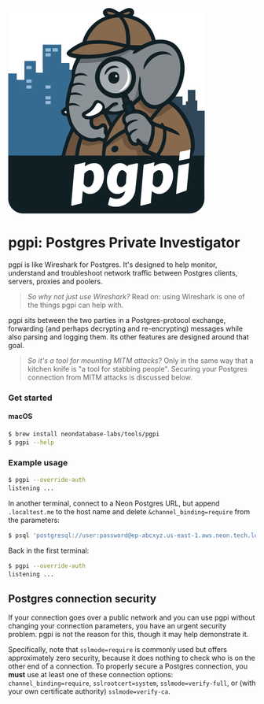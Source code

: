 ![pgpi logo](pgpi.svg)

# pgpi: Postgres Private Investigator

pgpi is like Wireshark for Postgres. It's designed to help monitor, understand and troubleshoot network traffic between Postgres clients, servers, proxies and poolers.

> _So why not just use Wireshark?_ Read on: using Wireshark is one of the things pgpi can help with.

pgpi sits between the two parties in a Postgres-protocol exchange, forwarding (and perhaps decrypting and re-encrypting) messages while also parsing and logging them. Its other features are designed around that goal.

> _So it's a tool for mounting MITM attacks?_ Only in the same way that a kitchen knife is "a tool for stabbing people". Securing your Postgres connection from MITM attacks is discussed below.

### Get started

#### macOS

```bash
$ brew install neondatabase-labs/tools/pgpi
$ pgpi --help
```

### Example usage

```bash
$ pgpi --override-auth
listening ...
```

In another terminal, connect to a Neon Postgres URL, but append `.localtest.me` to the host name and delete `&channel_binding=require` from the parameters:

```bash
$ psql 'postgresql://user:password@ep-abcxyz.us-east-1.aws.neon.tech.localtest.me/mydb?sslmode=require'
```

Back in the first terminal:

```bash
$ pgpi --override-auth
listening ...

```



## Postgres connection security

If your connection goes over a public network and you can use pgpi without changing your connection parameters, you have an urgent security problem. pgpi is not the reason for this, though it may help demonstrate it. 

Specifically, note that `sslmode=require` is commonly used but offers approximately zero security, because it does nothing to check who is on the other end of a connection. To properly secure a Postgres connection, you **must** use at least one of these connection options: `channel_binding=require`, `sslrootcert=system`, `sslmode=verify-full`, or (with your own certificate authority) `sslmode=verify-ca`.
